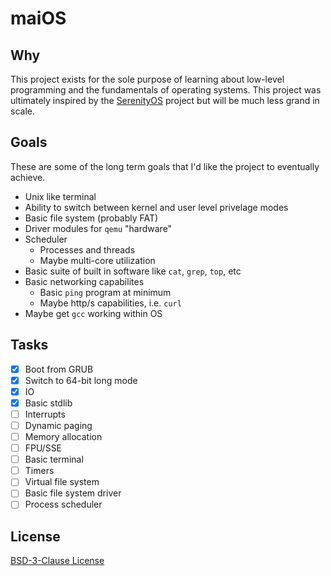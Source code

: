 # maiOS
## Why
This project exists for the sole purpose of learning about low-level programming and the fundamentals of operating systems. This project was ultimately inspired by the [SerenityOS](https://github.com/SerenityOS/serenity) project but will be much less grand in scale.
## Goals
These are some of the long term goals that I'd like the project to eventually achieve.
- Unix like terminal
- Ability to switch between kernel and user level privelage modes
- Basic file system (probably FAT)
- Driver modules for `qemu` "hardware"
- Scheduler
	- Processes and threads
	- Maybe multi-core utilization
- Basic suite of built in software like `cat`, `grep`, `top`, etc
- Basic networking capabilites
	- Basic `ping` program at minimum
	- Maybe http/s capabilities, i.e. `curl`
- Maybe get `gcc` working within OS

## Tasks
- [x] Boot from GRUB
- [x] Switch to 64-bit long mode
- [x] IO
- [x] Basic stdlib
- [ ] Interrupts
- [ ] Dynamic paging
- [ ] Memory allocation
- [ ] FPU/SSE
- [ ] Basic terminal
- [ ] Timers
- [ ] Virtual file system
- [ ] Basic file system driver
- [ ] Process scheduler

## License
[BSD-3-Clause License](LICENSE)